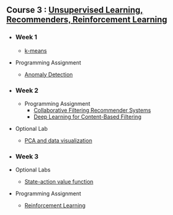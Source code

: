 ## Course 3 : [Unsupervised Learning, Recommenders, Reinforcement Learning](https://www.coursera.org/learn/unsupervised-learning-recommenders-reinforcement-learning?specialization=machine-learning-introduction)
- ### Week 1
  - [k-means](https://github.com/sohansai/machine-learning-andrew-ng/blob/main/Unsupervised%20Learning%2C%20Recommenders%2C%20Reinforcement%20Learning/C3_W1_KMeans_Assignment.ipynb)
- Programming Assignment
  - [Anomaly Detection](https://github.com/sohansai/machine-learning-andrew-ng/blob/main/Unsupervised%20Learning%2C%20Recommenders%2C%20Reinforcement%20Learning/C3_W1_Anomaly_Detection.ipynb)


- ### Week 2
  - Programming Assignment
    - [Collaborative Filtering Recommender Systems](https://github.com/sohansai/machine-learning-andrew-ng/blob/main/Unsupervised%20Learning%2C%20Recommenders%2C%20Reinforcement%20Learning/C3_W2_Collaborative_RecSys_Assignment.ipynb)
    - [Deep Learning for Content-Based Filtering](https://github.com/sohansai/machine-learning-andrew-ng/blob/main/Unsupervised%20Learning%2C%20Recommenders%2C%20Reinforcement%20Learning/C3_W2_RecSysNN_Assignment.ipynb)
- Optional Lab
    - [PCA and data visualization](https://github.com/sohansai/machine-learning-andrew-ng/blob/main/Unsupervised%20Learning%2C%20Recommenders%2C%20Reinforcement%20Learning/C3_W2_Lab01_PCA_Visualization_Examples.ipynb)


- ### Week 3
- Optional Labs
  - [State-action value function](https://github.com/sohansai/machine-learning-andrew-ng/blob/main/Unsupervised%20Learning%2C%20Recommenders%2C%20Reinforcement%20Learning/State-action%20value%20function%20example.ipynb)
- Programming Assignment
  - [Reinforcement Learning](https://github.com/sohansai/machine-learning-andrew-ng/blob/main/Unsupervised%20Learning%2C%20Recommenders%2C%20Reinforcement%20Learning/C3_W3_A1_Assignment.ipynb)
  <br/>
  
